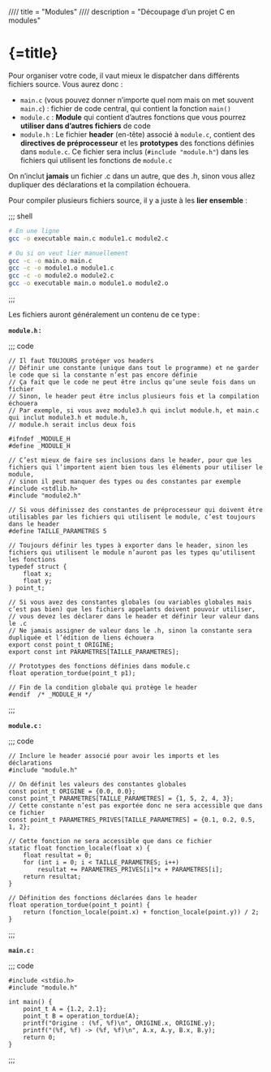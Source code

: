 //// title = "Modules"
//// description = "Découpage d’un projet C en modules"

# {=title}

Pour organiser votre code, il vaut mieux le dispatcher dans différents fichiers source. Vous aurez donc :

- `main.c` (vous pouvez donner n’importe quel nom mais on met souvent `main.c`) : fichier de code central, qui contient la fonction `main()`
- `module.c` : **Module** qui contient d’autres fonctions que vous pourrez **utiliser dans d’autres fichiers** de code
- `module.h` : Le fichier **header** (en-tête) associé à `module.c`, contient des **directives de préprocesseur** et les **prototypes** des fonctions définies dans `module.c`. Ce fichier sera inclus (`#include "module.h"`) dans les fichiers qui utilisent les fonctions de `module.c`

On n’inclut **jamais** un fichier .c dans un autre, que des .h, sinon vous allez dupliquer des déclarations et la compilation échouera.

Pour compiler plusieurs fichiers source, il y a juste à les **lier ensemble** :

;;; shell
```bash
# En une ligne
gcc -o executable main.c module1.c module2.c

# Ou si on veut lier manuellement
gcc -c -o main.o main.c
gcc -c -o module1.o module1.c
gcc -c -o module2.o module2.c
gcc -o executable main.o module1.o module2.o
```
;;;

Les fichiers auront généralement un contenu de ce type :

**`module.h` :**

;;; code
```c//linenos
// Il faut TOUJOURS protéger vos headers
// Définir une constante (unique dans tout le programme) et ne garder le code que si la constante n’est pas encore définie
// Ça fait que le code ne peut être inclus qu’une seule fois dans un fichier
// Sinon, le header peut être inclus plusieurs fois et la compilation échouera
// Par exemple, si vous avez module3.h qui inclut module.h, et main.c qui inclut module3.h et module.h,
// module.h serait inclus deux fois

#ifndef _MODULE_H
#define _MODULE_H

// C’est mieux de faire ses inclusions dans le header, pour que les fichiers qui l’importent aient bien tous les éléments pour utiliser le module,
// sinon il peut manquer des types ou des constantes par exemple
#include <stdlib.h>
#include "module2.h"

// Si vous définissez des constantes de préprocesseur qui doivent être utilisables par les fichiers qui utilisent le module, c’est toujours dans le header
#define TAILLE_PARAMETRES 5

// Toujours définir les types à exporter dans le header, sinon les fichiers qui utilisent le module n’auront pas les types qu’utilisent les fonctions
typedef struct {
	float x;
	float y;
} point_t;

// Si vous avez des constantes globales (ou variables globales mais c’est pas bien) que les fichiers appelants doivent pouvoir utiliser,
// vous devez les déclarer dans le header et définir leur valeur dans le .c
// Ne jamais assigner de valeur dans le .h, sinon la constante sera dupliquée et l’édition de liens échouera
export const point_t ORIGINE;
export const int PARAMETRES[TAILLE_PARAMETRES];

// Prototypes des fonctions définies dans module.c
float operation_tordue(point_t p1);

// Fin de la condition globale qui protège le header
#endif  /* _MODULE_H */
```
;;;

**`module.c` :**

;;; code
```c//linenos
// Inclure le header associé pour avoir les imports et les déclarations
#include "module.h"

// On définit les valeurs des constantes globales
const point_t ORIGINE = {0.0, 0.0};
const point_t PARAMETRES[TAILLE_PARAMETRES] = {1, 5, 2, 4, 3};
// Cette constante n’est pas exportée donc ne sera accessible que dans ce fichier
const point_t PARAMETRES_PRIVES[TAILLE_PARAMETRES] = {0.1, 0.2, 0.5, 1, 2};

// Cette fonction ne sera accessible que dans ce fichier
static float fonction_locale(float x) {
	float resultat = 0;
	for (int i = 0; i < TAILLE_PARAMETRES; i++)
		resultat += PARAMETRES_PRIVES[i]*x + PARAMETRES[i];
	return resultat;
}

// Définition des fonctions déclarées dans le header
float operation_tordue(point_t point) {
	return (fonction_locale(point.x) + fonction_locale(point.y)) / 2;
}
```
;;;

**`main.c` :**

;;; code
```c//linenos
#include <stdio.h>
#include "module.h"

int main() {
	point_t A = {1.2, 2.1};
	point_t B = operation_tordue(A);
	printf("Origine : (%f, %f)\n", ORIGINE.x, ORIGINE.y);
	printf("(%f, %f) -> (%f, %f)\n", A.x, A.y, B.x, B.y);
	return 0;
}
```
;;;
